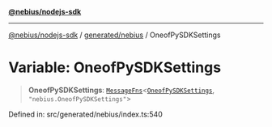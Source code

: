 [**@nebius/nodejs-sdk**](../../../README.md)

***

[@nebius/nodejs-sdk](../../../README.md) / [generated/nebius](../README.md) / OneofPySDKSettings

# Variable: OneofPySDKSettings

> **OneofPySDKSettings**: [`MessageFns`](../../../runtime/protos/core/interfaces/MessageFns.md)\<[`OneofPySDKSettings`](../interfaces/OneofPySDKSettings.md), `"nebius.OneofPySDKSettings"`\>

Defined in: src/generated/nebius/index.ts:540
